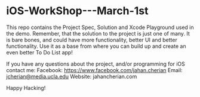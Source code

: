 # iOS-WorkShop---March-1st

This repo contains the Project Spec, Solution and Xcode Playground used in the demo.
Remember, that the solution to the project is just one of many. It is bare bones,
and could have more functionality, better UI and better functionality. Use it as a
base from where you can build up and create an even better To Do List app!

If you have any questions about the project, and/or programming for iOS contact me:
Facebook: https://www.facebook.com/jahan.cherian
Email: jcherian@media.ucla.edu
Website: jahancherian.com

Happy Hacking!


